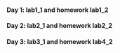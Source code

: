 <h4>Day 1: lab1_1 and homework lab1_2</h4>
<h4>Day 2: lab2_1 and homework lab2_2</h4>
<h4>Day 3: lab3_1 and homework lab4_2</h4>
